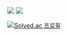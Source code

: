 <img src="https://img.shields.io/badge/javascript-F7DF1E?style=for-the-badge&logo=javascript&logoColor=white">
<img src="https://img.shields.io/badge/C++-00599C?style=for-the-badge&logo=C++&logoColor=white">


[![Solved.ac 프로필](http://mazassumnida.wtf/api/v2/generate_badge?boj=sulhyang628)](https://solved.ac/sulhyang628)
<!--
**sulhyang628/sulhyang628** is a ✨ _special_ ✨ repository because its `README.md` (this file) appears on your GitHub profile.

Here are some ideas to get you started:

- 🔭 I’m currently working on ...
- 🌱 I’m currently learning ...
- 👯 I’m looking to collaborate on ...
- 🤔 I’m looking for help with ...
- 💬 Ask me about ...
- 📫 How to reach me: ...
- 😄 Pronouns: ...
- ⚡ Fun fact: ...
-->
